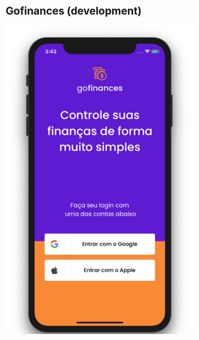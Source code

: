 # Gofinances (development)

<p align="center">
 <img src="https://raw.githubusercontent.com/DAVI-REZENDE/ignite-aulas/main/assets/gofinances_prev.png" alt="Preview" />
</p>
